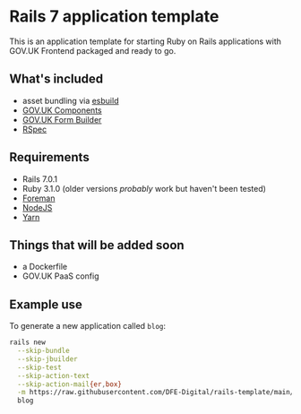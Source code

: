 # Rails 7 application template

This is an application template for starting Ruby on Rails applications with GOV.UK Frontend packaged and ready to go.

## What's included

* asset bundling via [esbuild](https://esbuild.github.io/)
* [GOV.UK Components](https://govuk-components.netlify.app/)
* [GOV.UK Form Builder](https://govuk-form-builder.netlify.app/)
* [RSpec](https://rspec.info/)

## Requirements

* Rails 7.0.1
* Ruby 3.1.0 (older versions _probably_ work but haven't been tested)
* [Foreman](https://github.com/ddollar/foreman)
* [NodeJS](https://nodejs.org/en/)
* [Yarn](https://yarnpkg.com/)

## Things that will be added soon

* a Dockerfile
* GOV.UK PaaS config

## Example use

To generate a new application called `blog`:

```sh
rails new                                                                          \
  --skip-bundle                                                                    \
  --skip-jbuilder                                                                  \
  --skip-test                                                                      \
  --skip-action-text                                                               \
  --skip-action-mail{er,box}                                                       \
  -m https://raw.githubusercontent.com/DFE-Digital/rails-template/main/template.rb \
  blog
```
